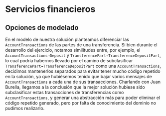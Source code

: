 # Servicios financieros 

## Opciones de modelado
En el modelo de nuestra solución planteamos diferenciar las `AccountTransactions` de las partes de una transferencia. Si bien durante el desarrollo del ejercicio, notamos similitudes entre, por ejemplo, el `AccountTransactions→Deposit` y `TransferencePart→TransferenceDepositPart`, lo cual podría habernos llevado por el camino de subclasificar `TransferencePart→TransferenceDepositPart` como una `AccountTransactions`, decidimos mantenerlos separados para evitar tener mucho código repetido en la solución, ya que hubiésemos tenido que bajar varios mensajes de `AccountTransactions` a cada una de sus transacciones. Charlando con Juan Burella, llegamos a la conclusión que la mejor solución hubiese sido subclasificar estas transacciones de transferencias como `AccountTransactions`, y generar una abstracción más para poder eliminar el código repetido generado, pero por falta de conocimiento del dominio no pudimos realizarlo.
